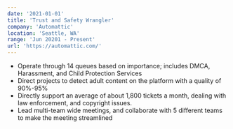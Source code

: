 ```yaml
---
date: '2021-01-01'
title: 'Trust and Safety Wrangler'
company: 'Automattic'
location: 'Seattle, WA'
range: 'Jun 20201 - Present'
url: 'https://automattic.com/'
---
```


- Operate through 14 queues based on importance; includes DMCA, Harassment, and Child Protection Services
- Direct projects to detect  adult content on the platform with a quality of 90%-95%
- Directly support an average of about 1,800 tickets a month, dealing with law enforcement, and copyright issues. 
- Lead multi-team wide meetings, and collaborate with 5 different teams to make the meeting streamlined 